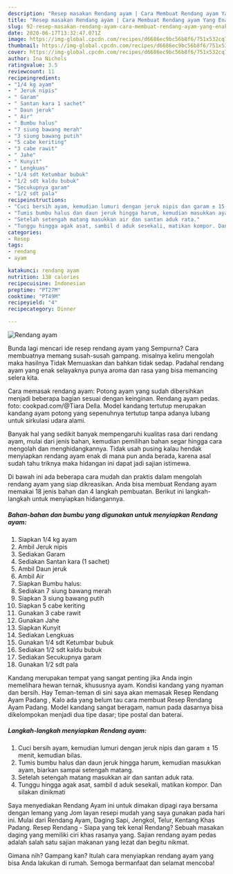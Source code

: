 ```yaml
---
description: "Resep masakan Rendang ayam | Cara Membuat Rendang ayam Yang Enak Banget"
title: "Resep masakan Rendang ayam | Cara Membuat Rendang ayam Yang Enak Banget"
slug: 92-resep-masakan-rendang-ayam-cara-membuat-rendang-ayam-yang-enak-banget
date: 2020-06-17T13:32:47.071Z
image: https://img-global.cpcdn.com/recipes/d6686ec9bc56b8f6/751x532cq70/rendang-ayam-foto-resep-utama.jpg
thumbnail: https://img-global.cpcdn.com/recipes/d6686ec9bc56b8f6/751x532cq70/rendang-ayam-foto-resep-utama.jpg
cover: https://img-global.cpcdn.com/recipes/d6686ec9bc56b8f6/751x532cq70/rendang-ayam-foto-resep-utama.jpg
author: Ina Nichols
ratingvalue: 3.5
reviewcount: 11
recipeingredient:
- "1/4 kg ayam"
- " Jeruk nipis"
- " Garam"
- " Santan kara 1 sachet"
- " Daun jeruk"
- " Air"
- " Bumbu halus"
- "7 siung bawang merah"
- "3 siung bawang putih"
- "5 cabe keriting"
- "3 cabe rawit"
- " Jahe"
- " Kunyit"
- " Lengkuas"
- "1/4 sdt Ketumbar bubuk"
- "1/2 sdt kaldu bubuk"
- "Secukupnya garam"
- "1/2 sdt pala"
recipeinstructions:
- "Cuci bersih ayam, kemudian lumuri dengan jeruk nipis dan garam ± 15 menit, kemudian bilas."
- "Tumis bumbu halus dan daun jeruk hingga harum, kemudian masukkan ayam, biarkan sampai setengah matang."
- "Setelah setengah matang masukkan air dan santan aduk rata."
- "Tunggu hingga agak asat, sambil d aduk sesekali, matikan kompor. Dan silakan dinikmati"
categories:
- Resep
tags:
- rendang
- ayam

katakunci: rendang ayam 
nutrition: 138 calories
recipecuisine: Indonesian
preptime: "PT27M"
cooktime: "PT49M"
recipeyield: "4"
recipecategory: Dinner

---
```



![Rendang ayam](https://img-global.cpcdn.com/recipes/d6686ec9bc56b8f6/751x532cq70/rendang-ayam-foto-resep-utama.jpg)

Bunda lagi mencari ide resep rendang ayam yang Sempurna? Cara membuatnya memang susah-susah gampang. misalnya keliru mengolah maka hasilnya Tidak Memuaskan dan bahkan tidak sedap. Padahal rendang ayam yang enak selayaknya punya aroma dan rasa yang bisa memancing selera kita.

Cara memasak rendang ayam: Potong ayam yang sudah dibersihkan menjadi beberapa bagian sesuai dengan keinginan. Rendang ayam pedas. foto: cookpad.com/@Tiara Della. Model kandang tertutup merupakan kandang ayam potong yang sepenuhnya tertutup tanpa adanya lubang untuk sirkulasi udara alami.

Banyak hal yang sedikit banyak mempengaruhi kualitas rasa dari rendang ayam, mulai dari jenis bahan, kemudian pemilihan bahan segar hingga cara mengolah dan menghidangkannya. Tidak usah pusing kalau hendak menyiapkan rendang ayam enak di mana pun anda berada, karena asal sudah tahu triknya maka hidangan ini dapat jadi sajian istimewa.


Di bawah ini ada beberapa cara mudah dan praktis dalam mengolah rendang ayam yang siap dikreasikan. Anda bisa membuat Rendang ayam memakai 18 jenis bahan dan 4 langkah pembuatan. Berikut ini langkah-langkah untuk menyiapkan hidangannya.

<!--inarticleads1-->

##### Bahan-bahan dan bumbu yang digunakan untuk menyiapkan Rendang ayam:

1. Siapkan 1/4 kg ayam
1. Ambil  Jeruk nipis
1. Sediakan  Garam
1. Sediakan  Santan kara (1 sachet)
1. Ambil  Daun jeruk
1. Ambil  Air
1. Siapkan  Bumbu halus:
1. Sediakan 7 siung bawang merah
1. Siapkan 3 siung bawang putih
1. Siapkan 5 cabe keriting
1. Gunakan 3 cabe rawit
1. Gunakan  Jahe
1. Siapkan  Kunyit
1. Sediakan  Lengkuas
1. Gunakan 1/4 sdt Ketumbar bubuk
1. Sediakan 1/2 sdt kaldu bubuk
1. Sediakan Secukupnya garam
1. Gunakan 1/2 sdt pala


Kandang merupakan tempat yang sangat penting jika Anda ingin memelihara hewan ternak, khususnya ayam. Kondisi kandang yang nyaman dan bersih. Hay Teman-teman di sini saya akan memasak Resep Rendang Ayam Padang , Kalo ada yang belum tau cara membuat Resep Rendang Ayam Padang. Model kandang sangat beragam, namun pada dasarnya bisa dikelompokan menjadi dua tipe dasar; tipe postal dan baterai. 

<!--inarticleads2-->

##### Langkah-langkah menyiapkan Rendang ayam:

1. Cuci bersih ayam, kemudian lumuri dengan jeruk nipis dan garam ± 15 menit, kemudian bilas.
1. Tumis bumbu halus dan daun jeruk hingga harum, kemudian masukkan ayam, biarkan sampai setengah matang.
1. Setelah setengah matang masukkan air dan santan aduk rata.
1. Tunggu hingga agak asat, sambil d aduk sesekali, matikan kompor. Dan silakan dinikmati


Saya menyediakan Rendang Ayam ini untuk dimakan dipagi raya bersama dengan lemang yang Jom layan resepi mudah yang saya gunakan pada hari ini. Mulai dari Rendang Ayam, Daging Sapi, Jengkol, Telur, Kentang Khas Padang. Resep Rendang - Siapa yang tek kenal Rendang? Sebuah masakan daging yang memiliki ciri khas rasanya yang. Sajian rendang ayam pedas adalah salah satu sajian makanan yang lezat dan begitu nikmat. 

Gimana nih? Gampang kan? Itulah cara menyiapkan rendang ayam yang bisa Anda lakukan di rumah. Semoga bermanfaat dan selamat mencoba!
